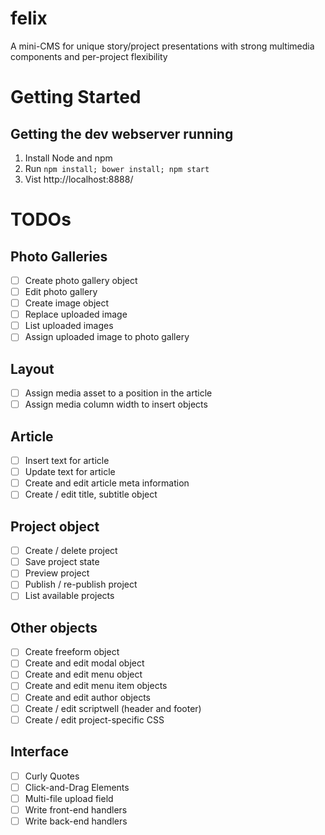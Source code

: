 # felix
A mini-CMS for unique story/project presentations with strong multimedia components and per-project flexibility

# Getting Started
## Getting the dev webserver running
1. Install Node and npm
1. Run ```npm install; bower install; npm start```
1. Vist http://localhost:8888/

# TODOs
## Photo Galleries
* [ ] Create photo gallery object
* [ ] Edit photo gallery
* [ ] Create image object
* [ ] Replace uploaded image
* [ ] List uploaded images
* [ ] Assign uploaded image to photo gallery

## Layout
* [ ] Assign media asset to a position in the article
* [ ] Assign media column width to insert objects

## Article
* [ ] Insert text for article
* [ ] Update text for article
* [ ] Create and edit article meta information
* [ ] Create / edit title, subtitle object

## Project object
* [ ] Create / delete project
* [ ] Save project state
* [ ] Preview project
* [ ] Publish / re-publish project
* [ ] List available projects

## Other objects
* [ ] Create freeform object
* [ ] Create and edit modal object
* [ ] Create and edit menu object
* [ ] Create and edit menu item objects
* [ ] Create and edit author objects
* [ ] Create / edit scriptwell (header and footer)
* [ ] Create / edit project-specific CSS

## Interface
* [ ] Curly Quotes
* [ ] Click-and-Drag Elements
* [ ] Multi-file upload field
* [ ] Write front-end handlers
* [ ] Write back-end handlers
